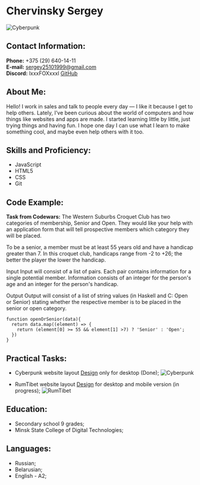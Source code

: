# Chervinsky Sergey

![Cyberpunk](../rsschool-cv/imgs/photo_2025-02-12_18-42-37.jpg)

## Contact Information:

**Phone:** +375 (29) 640-14-11  
**E-mail:** sergey25101999@gmail.com  
**Discord:** lxxxFOXxxxl
[GitHub](https://github.com/lxxxFOXxxxl)

## About Me:

Hello! I work in sales and talk to people every day — I like it because I get to help others. Lately, I’ve been curious about the world of computers and how things like websites and apps are made. I started learning little by little, just trying things and having fun. I hope one day I can use what I learn to make something cool, and maybe even help others with it too.

## Skills and Proficiency:

- JavaScript
- HTML5
- CSS
- Git

## Code Example:

**Task from Codewars:** The Western Suburbs Croquet Club has two categories of membership, Senior and Open. They would like your help with an application form that will tell prospective members which category they will be placed.

To be a senior, a member must be at least 55 years old and have a handicap greater than 7. In this croquet club, handicaps range from -2 to +26; the better the player the lower the handicap.

Input
Input will consist of a list of pairs. Each pair contains information for a single potential member. Information consists of an integer for the person's age and an integer for the person's handicap.

Output
Output will consist of a list of string values (in Haskell and C: Open or Senior) stating whether the respective member is to be placed in the senior or open category.

```JS
function openOrSenior(data){
  return data.map((element) => {
    return (element[0] >= 55 && element[1] >7) ? 'Senior' : 'Open';
  })
}
```

## Practical Tasks:

- Cyberpunk website layout [Design](https://www.figma.com/design/cyOuCcxqhxwqCrillGbcFm/Cyberpunk?node-id=0-1&p=f) only for desktop (Done);
  ![Cyberpunk](../rsschool-cv/imgs/hero.jpg)

- RumTibet website layout [Design](https://www.figma.com/file/NrPZZU8u1sLytOicIHcIAx/%D0%A0%D1%83%D0%BC%D0%A2%D0%B8%D0%B1%D0%B5%D1%82?type=design&node-id=0-1&mode=design&t=apziinh4RtDEQTpG-0) for desktop and mobile version (in progress);
  ![RumTibet](../rsschool-cv//imgs/RumTibet1.jpg)

## Education:

- Secondary school 9 grades;
- Minsk State College of Digital Technologies;

## Languages:

- Russian;
- Belarusian;
- English - A2;
